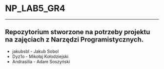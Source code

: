# NP_LAB5_GR4
---------------------------------------------------------------------------------------
Repozytorium stworzone na potrzeby projektu na zajęciach z Narzędzi Programistycznych. 
---------------------------------------------------------------------------------------

- jakubsbl - Jakub Sobol  
- Dyz1o - Mikołaj Kołodziejski  
- Andrasilia - Adam Soszyński  

